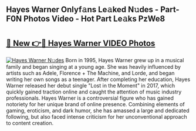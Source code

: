 ## Hayes Warner Onlyf𝚊ns Le𝚊ked N𝚞des - Part-F0N Photos Video - Hot Part Le𝚊ks PzWe8

# <h2><a href="http://ab4769.deff.icu/?id=Hayes+Warner">🔗 New 👉🔴 Hayes Warner VIDEO Photos</a></h2>

[![Hayes Warner N𝚞des](https://i.imgur.com/rIISA9y.gif)](http://ab4769.deff.icu/?id=Hayes+Warner)
Born in 1995, Hayes Warner grew up in a musical family and began singing at a young age. She was heavily influenced by artists such as Adele, Florence + The Machine, and Lorde, and began writing her own songs as a teenager. After completing her education, Hayes Warner released her debut single "Lost in the Moment" in 2017, which quickly gained traction online and caught the attention of music industry professionals. Hayes Warner is a controversial figure who has gained notoriety for her unique brand of online presence. Combining elements of gaming, eroticism, and dark humor, she has amassed a large and dedicated following, but also faced intense criticism for her unconventional approach to content creation.
